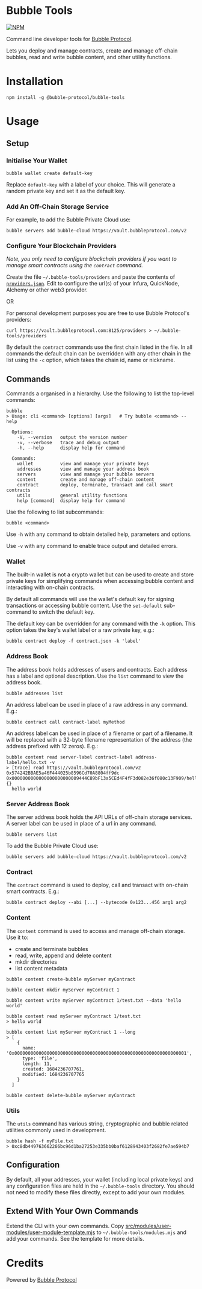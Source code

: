 # Bubble Tools

[![NPM](https://img.shields.io/npm/v/@bubble-protocol/bubble-tools)](https://www.npmjs.org/package/@bubble-protocol/bubble-tools)

Command line developer tools for [Bubble Protocol](https://github.com/Bubble-Protocol/bubble-sdk).

Lets you deploy and manage contracts, create and manage off-chain bubbles, read and write bubble content, and other utility functions.  

# Installation

```
npm install -g @bubble-protocol/bubble-tools
```

# Usage

## Setup

### Initialise Your Wallet

```
bubble wallet create default-key
```
Replace `default-key` with a label of your choice.  This will generate a random private key and set it as the default key.

### Add An Off-Chain Storage Service

For example, to add the Bubble Private Cloud use:

```
bubble servers add bubble-cloud https://vault.bubbleprotocol.com/v2
```

### Configure Your Blockchain Providers

*Note, you only need to configure blockchain providers if you want to manage smart contracts using the `contract` command.*

Create the file `~/.bubble-tools/providers` and paste the contents of [`providers.json`](./providers.json).  Edit to configure the url(s) of your Infura, QuickNode, Alchemy or other web3 provider.

OR

For personal development purposes you are free to use Bubble Protocol's providers:

```
curl https://vault.bubbleprotocol.com:8125/providers > ~/.bubble-tools/providers
```

By default the `contract` commands use the first chain listed in the file.  In all commands the default chain can be overridden with any other chain in the list using the `-c` option, which takes the chain id, name or nickname.
## Commands

Commands a organised in a hierarchy.  Use the following to list the top-level commands:
```
bubble
> Usage: cli <command> [options] [args]   # Try bubble <command> --help

  Options:
    -V, --version   output the version number
    -v, --verbose   trace and debug output
    -h, --help      display help for command

  Commands:
    wallet          view and manage your private keys
    addresses       view and manage your address book
    servers         view and manage your bubble servers
    content         create and manage off-chain content
    contract        deploy, terminate, transact and call smart contracts
    utils           general utility functions
    help [command]  display help for command
```

Use the following to list subcommands:

```
bubble <command>
```

Use `-h` with any command to obtain detailed help, parameters and options.

Use `-v` with any command to enable trace output and detailed errors.

### Wallet

The built-in wallet is not a crypto wallet but can be used to create and store private keys for simplifying commands when accessing bubble content and interacting with on-chain contracts.

By default all commands will use the wallet's default key for signing transactions or accessing bubble content.  Use the `set-default` sub-command to switch the default key.

The default key can be overridden for any command with the `-k` option.  This option takes the key's wallet label or a raw private key, e.g.:
```
bubble contract deploy -f contract.json -k 'label'
```

### Address Book

The address book holds addresses of users and contracts.  Each address has a label and optional description.  Use the `list` command to view the address book.
```
bubble addresses list
```

An address label can be used in place of a raw address in any command.  E.g.:
```
bubble contract call contract-label myMethod
``` 

An address label can be used in place of a filename or part of a filename.  It will be replaced with a 32-byte filename representation of the address (the address prefixed with 12 zeros).  E.g.:
```
bubble content read server-label contract-label address-label/hello.txt -v
> [trace] read https://vault.bubbleprotocol.com/v2 0x574242BBAE5a46F444025b8596Cd70A8804ff9dc 0x0000000000000000000000009444C89bF13a5CEd4F4fF3d082e36f080c13F909/hello.txt {}
  hello world
```

### Server Address Book

The server address book holds the API URLs of off-chain storage services.  A server label can be used in place of a url in any command.
```
bubble servers list
```

To add the Bubble Private Cloud use:

```
bubble servers add bubble-cloud https://vault.bubbleprotocol.com/v2
```

### Contract

The `contract` command is used to deploy, call and transact with on-chain smart contracts.  E.g.:
```
bubble contract deploy --abi [...] --bytecode 0x123...456 arg1 arg2
```

### Content

The `content` command is used to access and manage off-chain storage.  Use it to:
* create and terminate bubbles
* read, write, append and delete content
* mkdir directories
* list content metadata

```
bubble content create-bubble myServer myContract

bubble content mkdir myServer myContract 1

bubble content write myServer myContract 1/test.txt --data 'hello world'

bubble content read myServer myContract 1/test.txt
> hello world

bubble content list myServer myContract 1 --long
> [
    {
      name: '0x0000000000000000000000000000000000000000000000000000000000000001',
      type: 'file',
      length: 11,
      created: 1684236707761,
      modified: 1684236707765
    }
  ]

bubble content delete-bubble myServer myContract
```

### Utils

The `utils` command has various string, cryptographic and bubble related utilities commonly used in development.

```
bubble hash -f myFile.txt
> 0xc8db449763662266bc96d1ba27253e335bb0baf6128943403f2682fe7ae594b7
```

## Configuration

By default, all your addresses, your wallet (including local private keys) and any configuration files are held in the `~/.bubble-tools` directory.  You should not need to modify these files directly, except to add your own modules.

## Extend With Your Own Commands

Extend the CLI with your own commands.  Copy [src/modules/user-modules/user-module-template.mjs](./src/modules/user-modules/user-module-template.mjs) to `~/.bubble-tools/modules.mjs` and add your commands.  See the template for more details.

# Credits

Powered by [Bubble Protocol](https://bubbleprotocol.com)
